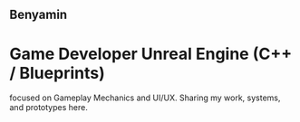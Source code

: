 ## Benyamin

# Game Developer Unreal Engine (C++ / Blueprints)

focused on Gameplay Mechanics and UI/UX. Sharing my work, systems, and prototypes here.


